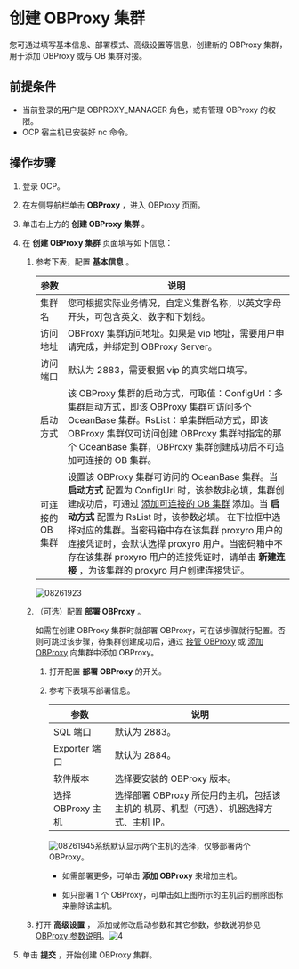 # 创建 OBProxy 集群

您可通过填写基本信息、部署模式、高级设置等信息，创建新的 OBProxy 集群，用于添加 OBProxy 或与 OB 集群对接。

**前提条件**
-------------------------

* 当前登录的用户是 OBPROXY_MANAGER 角色，或有管理 OBProxy 的权限。
* OCP 宿主机已安装好 nc 命令。

**操作步骤**
-----------------------------

1. 登录 OCP。

2. 在左侧导航栏单击 **OBProxy** ，进入 OBProxy 页面。

3. 单击右上方的 **创建 OBProxy 集群** 。

4. 在 **创建 OBProxy 集群** 页面填写如下信息：

   1. 参考下表，配置 **基本信息** 。

      |     参数     |                                                                                                                                                                                                                                                                          说明                                                                                                                                                                                                                                                                           |
      |------------|-------------------------------------------------------------------------------------------------------------------------------------------------------------------------------------------------------------------------------------------------------------------------------------------------------------------------------------------------------------------------------------------------------------------------------------------------------------------------------------------------------------------------------------------------------|
      | 集群名        | 您可根据实际业务情况，自定义集群名称，以英文字母开头，可包含英文、数字和下划线。                                                                                                                                                                                                                                                                                                                                                                                                                                                                                                              |
      | 访问地址       | OBProxy 集群访问地址。如果是 vip 地址，需要用户申请完成，并绑定到 OBProxy Server。                                                                                                                                                                                                                                                                                                                                                                                                                                                                                               |
      | 访问端口       | 默认为 2883，需要根据 vip 的真实端口填写。                                                                                                                                                                                                                                                                                                                                                                                                                                                                                                                            |
      | 启动方式       | 该 OBProxy 集群的启动方式，可取值：ConfigUrl：多集群启动方式，即该 OBProxy 集群可访问多个 OceanBase 集群。RsList：单集群启动方式，即该 OBProxy 集群仅可访问创建 OBProxy 集群时指定的那个 OceanBase 集群，OBProxy 集群创建成功后不可追加可连接的 OB 集群。                                                                                                                                                                                                                                                                    |
      | 可连接的 OB 集群 | 设置该 OBProxy 集群可访问的 OceanBase 集群。当 **启动方式** 配置为 ConfigUrl 时，该参数非必填，集群创建成功后，可通过 [添加可连接的 OB 集群](../8.obproxy-management/10.add-a-connectable-ob-cluster.md) 添加。当 **启动方式** 配置为 RsList 时，该参数必填。 在下拉框中选择对应的集群。当密码箱中存在该集群 proxyro 用户的连接凭证时，会默认选择 proxyro 用户。当密码箱中不存在该集群 proxyro 用户的连接凭证时，请单击 **新建连接** ，为该集群的  proxyro 用户创建连接凭证。      |

      ![08261923](https://help-static-aliyun-doc.aliyuncs.com/assets/img/zh-CN/2334601361/p312780.png)

   2. （可选）配置 **部署 OBProxy** 。

      如需在创建 OBProxy 集群时就部署 OBProxy，可在该步骤就行配置。否则可跳过该步骤，待集群创建成功后，通过 [接管 OBProxy](../8.obproxy-management/2.userguide-obproxy.md) 或 [添加 OBProxy](../8.obproxy-management/6.add-obproxy.md) 向集群中添加 OBProxy。
      
      1. 打开配置 **部署 OBProxy** 的开关。

      2. 参考下表填写部署信息。

         |      参数       |                         说明                         |
         |---------------|----------------------------------------------------|
         | SQL 端口        | 默认为 2883。                                          |
         | Exporter 端口   | 默认为 2884。                                          |
         | 软件版本          | 选择要安装的 OBProxy 版本。                                 |
         | 选择 OBProxy 主机 | 选择部署 OBProxy 所使用的主机，包括该主机的 机房、机型（可选）、机器选择方式、主机 IP。 |

         ![08261945](https://help-static-aliyun-doc.aliyuncs.com/assets/img/zh-CN/2334601361/p312784.png)系统默认显示两个主机的选择，仅够部署两个 OBProxy。
         
         * 如需部署更多，可单击 **添加 OBProxy** 来增加主机。

         * 如只部署 1 个 OBProxy，可单击如上图所示的主机后的删除图标来删除该主机。

   3. 打开 **高级设置** ， 添加或修改启动参数和其它参数，参数说明参见 [OBProxy 参数说明](../12.appendix/10.odp-cluster-parameters.md)。![4](https://help-static-aliyun-doc.aliyuncs.com/assets/img/zh-CN/8232382161/p240600.png)

5. 单击 **提交** ，开始创建 OBProxy 集群。
